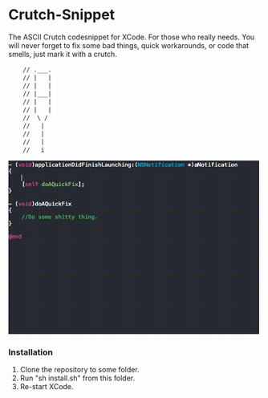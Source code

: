 # Crutch-Snippet
The ASCII Crutch codesnippet for XCode. For those who really needs.
You will never forget to fix some bad things, quick workarounds, or code that smells, just mark it with a crutch.

```objc
    // .___.
    // |   |
    // |   |
    // |___|
    // |   |
    // |   |
    //  \ /
    //   |
    //   |
    //   |
    //   i
```

![teaser](/Graphics/crutch_animation.gif)

### Installation

1. Clone the repository to some folder.
2. Run "sh install.sh" from this folder. 
3. Re-start XCode.
